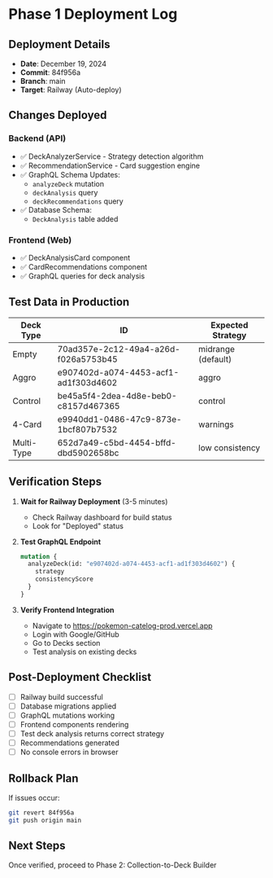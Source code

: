 # Phase 1 Deployment Log

## Deployment Details
- **Date**: December 19, 2024
- **Commit**: 84f956a
- **Branch**: main
- **Target**: Railway (Auto-deploy)

## Changes Deployed

### Backend (API)
- ✅ DeckAnalyzerService - Strategy detection algorithm
- ✅ RecommendationService - Card suggestion engine  
- ✅ GraphQL Schema Updates:
  - `analyzeDeck` mutation
  - `deckAnalysis` query
  - `deckRecommendations` query
- ✅ Database Schema:
  - `DeckAnalysis` table added

### Frontend (Web)
- ✅ DeckAnalysisCard component
- ✅ CardRecommendations component
- ✅ GraphQL queries for deck analysis

## Test Data in Production
| Deck Type | ID | Expected Strategy |
|-----------|-----|------------------|
| Empty | 70ad357e-2c12-49a4-a26d-f026a5753b45 | midrange (default) |
| Aggro | e907402d-a074-4453-acf1-ad1f303d4602 | aggro |
| Control | be45a5f4-2dea-4d8e-beb0-c8157d467365 | control |
| 4-Card | e9940dd1-0486-47c9-873e-1bcf807b7532 | warnings |
| Multi-Type | 652d7a49-c5bd-4454-bffd-dbd5902658bc | low consistency |

## Verification Steps

1. **Wait for Railway Deployment** (3-5 minutes)
   - Check Railway dashboard for build status
   - Look for "Deployed" status

2. **Test GraphQL Endpoint**
   ```graphql
   mutation {
     analyzeDeck(id: "e907402d-a074-4453-acf1-ad1f303d4602") {
       strategy
       consistencyScore
     }
   }
   ```

3. **Verify Frontend Integration**
   - Navigate to https://pokemon-catelog-prod.vercel.app
   - Login with Google/GitHub
   - Go to Decks section
   - Test analysis on existing decks

## Post-Deployment Checklist
- [ ] Railway build successful
- [ ] Database migrations applied
- [ ] GraphQL mutations working
- [ ] Frontend components rendering
- [ ] Test deck analysis returns correct strategy
- [ ] Recommendations generated
- [ ] No console errors in browser

## Rollback Plan
If issues occur:
```bash
git revert 84f956a
git push origin main
```

## Next Steps
Once verified, proceed to Phase 2: Collection-to-Deck Builder